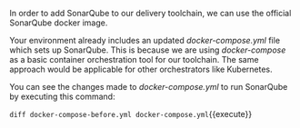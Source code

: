 In order to add SonarQube to our delivery toolchain, we can use the official SonarQube docker image.

Your environment already includes an updated *docker-compose.yml* file which sets up SonarQube. This is because we are using *docker-compose* as a basic container orchestration tool for our toolchain. The same approach would be applicable for other orchestrators like Kubernetes.

You can see the changes made to *docker-compose.yml* to run SonarQube by executing this command:

``diff docker-compose-before.yml docker-compose.yml``{{execute}}
